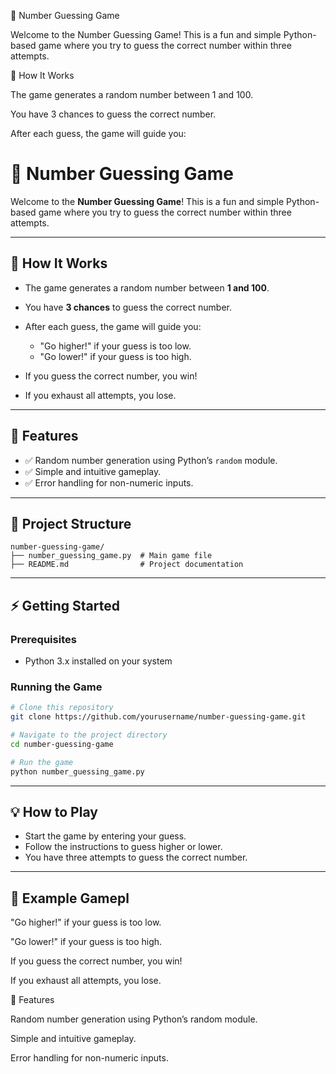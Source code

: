 🎲 Number Guessing Game

Welcome to the Number Guessing Game! This is a fun and simple Python-based game where you try to guess the correct number within three attempts.

🚀 How It Works

The game generates a random number between 1 and 100.

You have 3 chances to guess the correct number.

After each guess, the game will guide you:
# 🎲 Number Guessing Game

Welcome to the **Number Guessing Game**! This is a fun and simple Python-based game where you try to guess the correct number within three attempts.

---

## 🚀 How It Works

* The game generates a random number between **1 and 100**.
* You have **3 chances** to guess the correct number.
* After each guess, the game will guide you:

  * "Go higher!" if your guess is too low.
  * "Go lower!" if your guess is too high.
* If you guess the correct number, you win!
* If you exhaust all attempts, you lose.

---

## 📌 Features

* ✅ Random number generation using Python’s `random` module.
* ✅ Simple and intuitive gameplay.
* ✅ Error handling for non-numeric inputs.

---

## 📂 Project Structure

```
number-guessing-game/
├── number_guessing_game.py  # Main game file
├── README.md                # Project documentation
```

---

## ⚡ Getting Started

### Prerequisites

* Python 3.x installed on your system

### Running the Game

```bash
# Clone this repository
git clone https://github.com/yourusername/number-guessing-game.git

# Navigate to the project directory
cd number-guessing-game

# Run the game
python number_guessing_game.py
```

---

## 💡 How to Play

* Start the game by entering your guess.
* Follow the instructions to guess higher or lower.
* You have three attempts to guess the correct number.

---

## 📌 Example Gamepl

"Go higher!" if your guess is too low.

"Go lower!" if your guess is too high.

If you guess the correct number, you win!

If you exhaust all attempts, you lose.

📌 Features

Random number generation using Python’s random module.

Simple and intuitive gameplay.

Error handling for non-numeric inputs.
